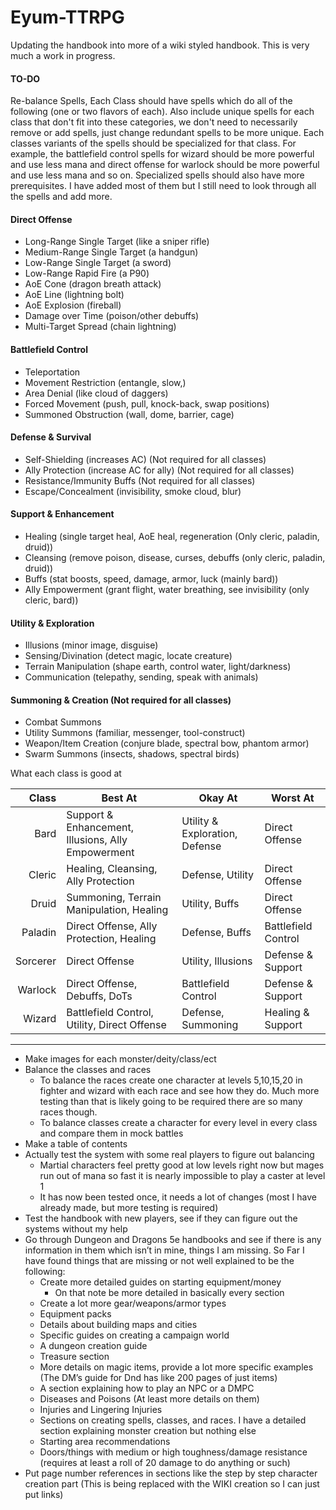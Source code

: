 # Eyum-TTRPG
Updating the handbook into more of a wiki styled handbook. This is very much a work in progress. 

#### **TO-DO**

Re-balance Spells, Each Class should have spells which do all of the following (one or two flavors of each). Also include unique spells for each class that don't fit into these categories, we don't need to necessarily remove or add spells, just change redundant spells to be more unique. Each classes variants of the spells should be specialized for that class. For example, the battlefield control spells for wizard should be more powerful and use less mana and direct offense for warlock should be more powerful and use less mana and so on. Specialized spells should also have more prerequisites. I have added most of them but I still need to look through all the spells and add more.
#### **Direct Offense**
- Long-Range Single Target (like a sniper rifle)
- Medium-Range Single Target (a handgun)
- Low-Range Single Target (a sword)
- Low-Range Rapid Fire (a P90)
- AoE Cone (dragon breath attack)
- AoE Line (lightning bolt)
- AoE Explosion (fireball)
- Damage over Time (poison/other debuffs)
- Multi-Target Spread (chain lightning)
#### **Battlefield Control**
- Teleportation 
- Movement Restriction (entangle, slow,)
- Area Denial (like cloud of daggers)
- Forced Movement (push, pull, knock-back, swap positions)
- Summoned Obstruction (wall, dome, barrier, cage)
#### **Defense & Survival** 
- Self-Shielding (increases AC) (Not required for all classes)
- Ally Protection (increase AC for ally) (Not required for all classes)
- Resistance/Immunity Buffs (Not required for all classes)
- Escape/Concealment (invisibility, smoke cloud, blur)
#### **Support & Enhancement**
- Healing (single target heal, AoE heal, regeneration (Only cleric, paladin, druid))
- Cleansing (remove poison, disease, curses, debuffs (only cleric, paladin, druid))
- Buffs (stat boosts, speed, damage, armor, luck (mainly bard))
- Ally Empowerment (grant flight, water breathing, see invisibility (only cleric, bard))
#### **Utility & Exploration**
- Illusions (minor image, disguise)
- Sensing/Divination (detect magic, locate creature)
- Terrain Manipulation (shape earth, control water, light/darkness)
- Communication (telepathy, sending, speak with animals)
#### **Summoning & Creation** (Not required for all classes)
- Combat Summons
- Utility Summons (familiar, messenger, tool-construct)
- Weapon/Item Creation (conjure blade, spectral bow, phantom armor)
- Swarm Summons (insects, shadows, spectral birds)

What each class is good at

|    Class | Best At                                            | Okay At                        | Worst At            |
| -------: | -------------------------------------------------- | ------------------------------ | ------------------- |
|     Bard | Support & Enhancement, Illusions, Ally Empowerment | Utility & Exploration, Defense | Direct Offense      |
|   Cleric | Healing, Cleansing, Ally Protection                | Defense, Utility               | Direct Offense      |
|    Druid | Summoning, Terrain Manipulation, Healing           | Utility, Buffs                 | Direct Offense      |
|  Paladin | Direct Offense, Ally Protection, Healing           | Defense, Buffs                 | Battlefield Control |
| Sorcerer | Direct Offense                                     | Utility, Illusions             | Defense & Support   |
|  Warlock | Direct Offense, Debuffs, DoTs                      | Battlefield Control            | Defense & Support   |
|   Wizard | Battlefield Control, Utility, Direct Offense       | Defense, Summoning             | Healing & Support   |

----------------------------------------------------------------------------------------
- Make images for each monster/deity/class/ect
- Balance the classes and races
	- To balance the races create one character at levels 5,10,15,20 in fighter and wizard with each race and see how they do. Much more testing than that is likely going to be required there are so many races though. 
	- To balance classes create a character for every level in every class and compare them in mock battles
- Make a table of contents
- Actually test the system with some real players to figure out balancing
	- Martial characters feel pretty good at low levels right now but mages run out of mana so fast it is nearly impossible to play a caster at level 1
	- It has now been tested once, it needs a lot of changes (most I have already made, but more testing is required)
- Test the handbook with new players, see if they can figure out the systems without my help
- Go through Dungeon and Dragons 5e handbooks and see if there is any information in them which isn’t in mine, things I am missing. So Far I have found things that are missing or not well explained to be the following:
	- Create more detailed guides on starting equipment/money
		- On that note be more detailed in basically every section
	- Create a lot more gear/weapons/armor types
	- Equipment packs
	- Details about building maps and cities
	- Specific guides on creating a campaign world
	- A dungeon creation guide
	- Treasure section
	- More details on magic items, provide a lot more specific examples (The DM’s guide for Dnd has like 200 pages of just items)
	- A section explaining how to play an NPC or a DMPC 
	- Diseases and Poisons (At least more details on them)
	- Injuries and Lingering Injuries
	- Sections on creating spells, classes, and races. I have a detailed section explaining monster creation but nothing else
	- Starting area recommendations
	- Doors/things with medium or high toughness/damage resistance (requires at least a roll of 20 damage to do anything or such)
- Put page number references in sections like the step by step character creation part (This is being replaced with the WIKI creation so I can just put links)